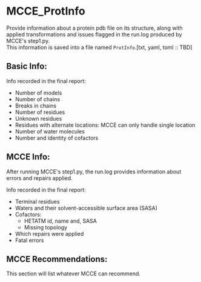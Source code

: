 # MCCE_ProtInfo
Provide information about a protein pdb file on its structure, along with applied transformations and issues flagged in the run.log produced by MCCE's step1.py.  
This information is saved into a file named `ProtInfo`.[txt, yaml, toml :: TBD]

## Basic Info:
Info recorded in the final report:
  * Number of models
  * Number of chains
  * Breaks in chains
  * Number of residues
  * Unknown residues
  * Residues with alternate locations: MCCE can only handle single location
  * Number of water molecules
  * Number and identity of cofactors

## MCCE Info:
After running MCCE's step1.py, the run.log provides information about errors and repairs applied.  

Info recorded in the final report:
  * Terminal residues
  * Waters and their solvent-accessible surface area (SASA)
  * Cofactors:
    - HETATM id, name and, SASA
    - Missing topology
  * Which repairs were applied
  * Fatal errors

## MCCE Recommendations:
This section will list whatever MCCE can recommend.
